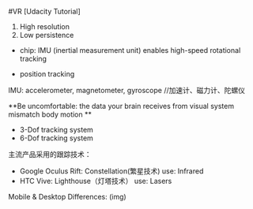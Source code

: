 #VR
[Udacity Tutorial]

1. High resolution
2. Low persistence

- chip: IMU (inertial measurement unit)
	enables high-speed rotational tracking

- position tracking

IMU: accelerometer, magnetometer, gyroscope //加速计、磁力计、陀螺仪

**Be uncomfortable: the data your brain receives from visual system  mismatch body motion **

- 3-Dof tracking system
- 6-Dof tracking system

主流产品采用的跟踪技术：
- Google Oculus Rift: Constellation(繁星技术) use: Infrared
- HTC Vive: Lighthouse（灯塔技术） use: Lasers 

Mobile & Desktop Differences:
(img)
